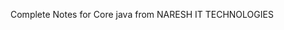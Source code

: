 Complete Notes for Core java from NARESH IT TECHNOLOGIES 
<a href="www.nareshit.com" target="_blank" >
  
